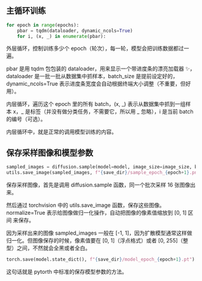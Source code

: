 ## 主循环训练

```py
for epoch in range(epochs):
    pbar = tqdm(dataloader, dynamic_ncols=True)
    for i, (x, _) in enumerate(pbar):
```

外层循环，控制训练多少个 epoch（轮次），每一轮，模型会把训练数据都过一遍。

pbar 是用 tqdm 包包装的 dataloader，用来显示一个带进度条的漂亮加载器 ✨，dataloader 是一批一批从数据集中抓样本，batch_size 是提前设定好的，dynamic_ncols=True 表示进度条宽度会自动根据终端大小调整（不重要，但好用）。

内层循环，遍历这个 epoch 里的所有 batch，(x, \_\) 表示从数据集中抓到一组样本 x，_ 是标签（并没有做分类任务，不需要它，所以用 _ 忽略），i 是当前 batch 的编号（可选）。

内层循环中，就是正常的调用模型训练的内容。

## 保存采样图像和模型参数

```py
sampled_images = diffusion.sample(model=model, image_size=image_size, batch_size=16)
utils.save_image(sampled_images, f"{save_dir}/sample_epoch_{epoch+1}.png", normalize=True)
```

保存采样图像，首先是调用 diffusion.sample 函数，同一个批次采样 16 张图像出来。

然后通过 torchvision 中的 utils.save_image 函数，保存这些图像。normalize=True 表示给图像做归一化操作，自动把图像的像素值缩放到 [0, 1] 区间 来保存。

因为采样出来的图像 sampled_images 一般在 [-1, 1]，因为扩散模型通常这样做归一化。但图像保存的时候，像素值要在 [0, 1]（浮点格式）或者 [0, 255]（整型）之间，不然就会全黑或者全白。

```py
torch.save(model.state_dict(), f"{save_dir}/model_epoch_{epoch+1}.pt")
```

这句话就是 pytorth 中标准的保存模型参数的方法。
